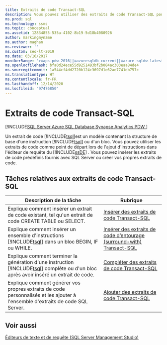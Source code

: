 ```yaml
---
title: Extraits de code Transact-SQL
description: Vous pouvez utiliser des extraits de code Transact-SQL pour faciliter l’écriture du code. Vous trouverez ici la liste des tâches d’extrait de code, avec des liens pointant vers des articles décrivant ces tâches.
ms.prod: sql
ms.technology: ssms
ms.topic: conceptual
ms.assetid: 12834855-535a-4102-8b19-5d18b4080926
author: markingmyname
ms.author: maghan
ms.reviewer: ''
ms.custom: seo-lt-2019
ms.date: 03/16/2017
monikerRange: '>=aps-pdw-2016||=azuresqldb-current||=azure-sqldw-latest||>=sql-server-2016||>=sql-server-linux-2017||=azuresqldb-mi-current'
ms.openlocfilehash: bfa0d24ece55d9251493bf2b084ac303eaa84de4
ms.sourcegitcommit: 1a544cf4dd2720b124c3697d1e62ae7741db757c
ms.translationtype: HT
ms.contentlocale: fr-FR
ms.lasthandoff: 12/14/2020
ms.locfileid: "97476850"
---
```

# <a name="transact-sql-code-snippets"></a>Extraits de code Transact-SQL

[!INCLUDE[SQL Server Azure SQL Database Synapse Analytics PDW ](../../includes/applies-to-version/sql-asdb-asdbmi-asa-pdw.md)]

Un extrait de code [!INCLUDE[tsql](../../includes/tsql-md.md)]est un modèle contenant la structure de base d'une instruction [!INCLUDE[tsql](../../includes/tsql-md.md)] ou d'un bloc. Vous pouvez utiliser les extraits de code comme point de départ lors de l'ajout d'instructions dans l'éditeur de requête du [!INCLUDE[ssDE](../../includes/ssde-md.md)] . Vous pouvez insérer les extraits de code prédéfinis fournis avec SQL Server ou créer vos propres extraits de code.  

## <a name="transact-sql-code-snippet-tasks"></a>Tâches relatives aux extraits de code Transact-SQL  
  
|Description de la tâche|Rubrique|  
|----------------------|-----------|  
|Explique comment insérer un extrait de code existant, tel qu'un extrait de code CREATE TABLE ou SELECT.|[Insérer des extraits de code Transact-SQL](./insert-transact-sql-snippets.md)|  
|Explique comment insérer un ensemble d'instructions [!INCLUDE[tsql](../../includes/tsql-md.md)] dans un bloc BEGIN, IF ou WHILE.|[Insérer des extraits de code d’entourage (surround-with) Transact-SQL](./insert-surround-with-transact-sql-snippets.md)|  
|Explique comment terminer la génération d'une instruction [!INCLUDE[tsql](../../includes/tsql-md.md)] complète ou d'un bloc après avoir inséré un extrait de code.|[Compléter des extraits de code Transact-SQL](./complete-transact-sql-snippets.md)|  
|Explique comment générer vos propres extraits de code personnalisés et les ajouter à l'ensemble d'extraits de code SQL Server.|[Ajouter des extraits de code Transact-SQL](./add-transact-sql-snippets.md)|  
  
## <a name="see-also"></a>Voir aussi

[Éditeurs de texte et de requête &#40;SQL Server Management Studio&#41;](../f1-help/database-engine-query-editor-sql-server-management-studio.md?view=sql-server-ver15)